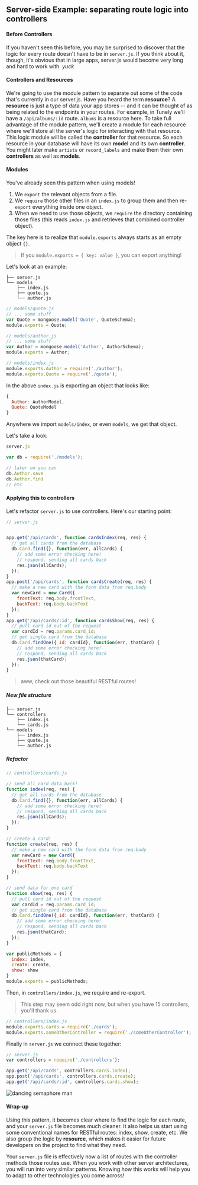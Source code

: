 ## Server-side Example: separating route logic into controllers


#### Before Controllers

If you haven't seen this before, you may be surprised to discover that the logic for every route doesn't have to be in `server.js`.  If you think about it, though, it's obvious that in large apps, server.js would become very long and hard to work with. _yuck_

#### Controllers and Resources

We're going to use the module pattern to separate out some of the code that's currently in our server.js.  Have you heard the term **resource**?  A **resource** is just a type of data your app stores -- and it can be thought of as being related to the endpoints in your routes.  For example, in Tunely we'll have a `/api/albums/:id` route.  `albums` is a resource here. To take full advantage of the module pattern, we'll create a module for each resource where we'll store all the server's logic for interacting with that resource. This logic module will be called the **controller** for that resource. So each resource in your database will have its own **model** and its own **controller**. You might later make `artists` or `record_labels` and make them their own **controllers** as well as **models**.    

#### Modules

You've already seen this pattern when using models!

1. We `export` the relevant objects from a file.  
1. We `require` those other files in an `index.js` to group them and then re-`export` everything inside one object.
1. When we need to use those objects, we `require` the directory containing those files (this reads `index.js` and retrieves that combined controller object).

The key here is to realize that `module.exports` always starts as an empty object `{}`.  

> If you `module.exports = { key: value }`, you can export anything!

Let's look at an example:

```
├── server.js
└── models
    ├── index.js
    ├── quote.js
    └── author.js

```
 
```js
// models/quote.js
// ... some stuff
var Quote = mongoose.model('Quote', QuoteSchema);
module.exports = Quote;
```

```js
// models/author.js
// ... some stuff
var Author = mongoose.model('Author', AuthorSchema);
module.exports = Author;
```

```js
// models/index.js
module.exports.Author = require('./author');
module.exports.Quote = require('./quote');
```

In the above `index.js` is exporting an object that looks like:

```js
{ 
  Author: AuthorModel,
  Quote: QuoteModel
}
```

Anywhere we import `models/index`, or even `models`, we get that object.

Let's take a look:

```js
server.js

var db = require('./models');

// later on you can
db.Author.save
db.Author.find
// etc
```

#### Applying this to controllers

Let's refactor `server.js` to use controllers. Here's our starting point:

```js
// server.js


app.get('/api/cards', function cardsIndex(req, res) { 
  // get all cards from the database 
  db.Card.find({}, function(err, allCards) {
    // add some error checking here!
    // respond, sending all cards back
    res.json(allCards);
  });
}
app.post('/api/cards', function cardsCreate(req, res) { 
  // make a new card with the form data from req.body
  var newCard = new Card({
    frontText: req.body.frontText,
    backText: req.body.backText
  });
}
app.get('/api/cards/:id', function cardsShow(req, res) { 
  // pull card id out of the request
  var cardId = req.params.card_id;
  // get single card from the database 
  db.Card.findOne({_id: cardId}, function(err, thatCard) {
    // add some error checking here!
    // respond, sending all cards back
    res.json(thatCard);
  });
}
```

> aww, check out those beautiful RESTful routes!

##### New file structure



```
├── server.js
└── controllers
    ├── index.js
    └── cards.js
└── models
    ├── index.js
    ├── quote.js
    └── author.js
```

##### Refactor

```js
// controllers/cards.js

// send all card data back!
function index(req, res) {
  // get all cards from the database 
  db.Card.find({}, function(err, allCards) {
    // add some error checking here!
    // respond, sending all cards back
    res.json(allCards);
  });
}

// create a card!
function create(req, res) {
  // make a new card with the form data from req.body
  var newCard = new Card({
    frontText: req.body.frontText,
    backText: req.body.backText
  });
}

// send data for one card
function show(req, res) {
  // pull card id out of the request
  var cardId = req.params.card_id;
  // get single card from the database 
  db.Card.findOne({_id: cardId}, function(err, thatCard) {
    // add some error checking here!
    // respond, sending all cards back
    res.json(thatCard);
  });
}

var publicMethods = {
  index: index,
  create: create,
  show: show
}
module.exports = publicMethods;
```

Then, in `controllers/index.js`, we require and re-export.  

> This step may seem odd right now, but when you have 15 controllers, you'll thank us.

```js
// controllers/index.js
module.exports.cards = require('./cards');
module.exports.someOtherController = require('./someOtherController');
```

Finally in `server.js` we connect these together:

```js
// server.js
var controllers = require('./controllers');

app.get('/api/cards', controllers.cards.index);
app.post('/api/cards', controllers.cards.create);
app.get('/api/cards/:id', controllers.cards.show);
```

![dancing semaphore man](https://media.giphy.com/media/rDroB384ydCvK/giphy.gif)

#### Wrap-up

Using this pattern, it becomes clear where to find the logic for each route, and your `server.js` file becomes much cleaner.  It also helps us start using some conventional names for RESTful routes: index, show, create, etc.  We also group the logic by **resource**, which makes it easier for future developers on the project to find what they need.

Your `server.js` file is effectively now a list of routes with the controller methods those routes use.  When you work with other server architectures, you will run into very similar patterns. Knowing how this works will help you to adapt to other technologies you come across!

